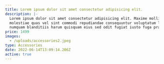 ```yaml
---
title: Lorem ipsum dolor sit amet consectetur adipisicing elit.
description: |-
  Lorem ipsum dolor sit amet consectetur adipisicing elit. Maxime mollitia,
  molestiae quas vel sint commodi repudiandae consequuntur voluptatum laborum
  numquam blanditiis harum quisquam eius sed odit fugiat iusto fuga praesentium
price: 1499
images:
  - /uploads/accessories2.jpeg
type: Accessories
date: 2022-06-14T13:09:14.206Z
active: true
---
```


